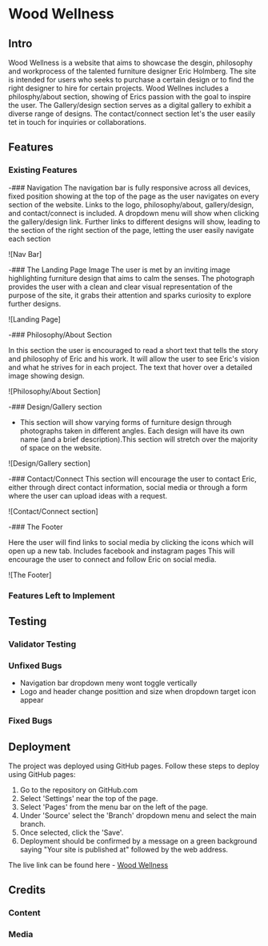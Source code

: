 # Wood Wellness

## Intro
Wood Wellness is a website that aims to showcase the desgin, philosophy and workprocess of the talented furniture designer Eric Holmberg. The site is intended for users who seeks to purchase a certain design or to find the right designer to hire for certain projects. Wood Wellnes includes a philosphy/about section, showing of Erics passion with the goal to inspire the user. The Gallery/design section serves as a digital gallery to exhibit a diverse range of designs. The contact/connect section let's the user easily tet in touch for inquiries or collaborations.  

## Features

### Existing Features

-### Navigation
  The navigation bar is fully responsive across all devices, fixed position showing at the top of the page as the user navigates on every section of the website. Links to the logo, philosophy/about, gallery/design, and contact/connect is included.
  A dropdown menu will show when clicking the gallery/design link. Further links to different designs will show, leading to the section of the right section of the page, letting the user easily navigate each section

![Nav Bar]

-### The Landing Page Image
  The user is met by an inviting image highlighting furniture design that aims to calm the senses. The photograph provides the user with a clean and clear visual representation of the purpose of the site, it grabs their attention and sparks curiosity to explore further designs.

![Landing Page]

-### Philosophy/About Section

  In this section the user is encouraged to read a short text that tells the story and philosophy of Eric and his work. It will allow the user to see Eric's vision and what he strives for in each project. The text that hover over a detailed image showing design.

![Philosophy/About Section]

-### Design/Gallery section

- This section will show varying forms of furniture design through photographs taken in different angles. Each design will have its own name (and a brief description).This section will stretch over the majority of space on the website.

![Design/Gallery section]

-### Contact/Connect
This section will encourage the user to contact Eric, either through direct contact information, social media or through a form where the user can upload ideas with a request.


![Contact/Connect section]

-### The Footer

  Here the user will find links to social media by clicking the icons which will open up a new tab. Includes facebook and instagram pages
  This will encourage the user to connect and follow Eric on social media.

![The Footer]

### Features Left to Implement

## Testing

### Validator Testing

### Unfixed Bugs
- Navigation bar dropdown meny wont toggle vertically
- Logo and header change posittion and size when dropdown target icon appear

### Fixed Bugs

## Deployment

The project was deployed using GitHub pages. Follow these steps to deploy using GitHub pages:

1. Go to the repository on GitHub.com
2. Select 'Settings' near the top of the page.
3. Select 'Pages' from the menu bar on the left of the page.
4. Under 'Source' select the 'Branch' dropdown menu and select the main branch.
5. Once selected, click the 'Save'.
6. Deployment should be confirmed by a message on a green background saying "Your site is published at" followed by the web address.

The live link can be found here - [Wood Wellness](https://luddehs.github.io/Wood-Wellness/)

## Credits

### Content

### Media